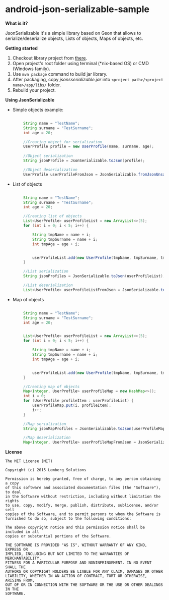 # android-json-serializable-sample

**What is it?**

JsonSerializable it's a simple library based on Gson that allows to serialize/deserialize objects,
Lists of objects, Maps of objects, etc.

**Getting started**

1. Checkout library project from [there](https://lemberg.codebasehq.com/projects/lemberg-internal-android/repositories/json-serializable/tree/dev).
2. Open project's root folder using terminal (*nix-based OS) or CMD (Windows family).
3. Use `mvn package` command to build jar library.
4. After packaging, copy *jsonsserializable.jar*  into `<project path>/<project name>/app/libs/` folder.
5. Rebuild your project.

**Using JsonSerializable**

* Simple objects example:
```java

        String name = "TestName";
        String surname = "TestSurname";
        int age = 20;

        //Creating object for serialization
        UserProfile profile = new UserProfile(name, surname, age);
        
        //Object serialization
        String jsonProfile = JsonSerializable.toJson(profile);

        //Object deserialization
        UserProfile userProfileFromJson = JsonSerializable.fromJsonUnsafe(UserProfile.class, jsonProfile);

```

* List of objects
```java

        String name = "TestName";
        String surname = "TestSurname";
        int age = 20;

        //Creating list of objects
        List<UserProfile> userProfileList = new ArrayList<>(5);
        for (int i = 0; i < 5; i++) {

            String tmpName = name + i;
            String tmpSurname = name + i;
            int tmpAge = age + i;


            userProfileList.add(new UserProfile(tmpName, tmpSurname, tmpAge));
        }

        //List serialization
        String jsonProfiles = JsonSerializable.toJson(userProfileList);

        //List deserialization
        List<UserProfile> userProfileListFromJson = JsonSerializable.toList(jsonProfiles, UserProfile.class);

```

* Map of objects
```java

        String name = "TestName";
        String surname = "TestSurname";
        int age = 20;


        List<UserProfile> userProfileList = new ArrayList<>(5);
        for (int i = 0; i < 5; i++) {

            String tmpName = name + i;
            String tmpSurname = name + i;
            int tmpAge = age + i;


            userProfileList.add(new UserProfile(tmpName, tmpSurname, tmpAge));
        }

        //Creating map of objects
        Map<Integer, UserProfile> userProfileMap = new HashMap<>();
        int i = 0;
        for (UserProfile profileItem : userProfileList) {
            userProfileMap.put(i, profileItem);
            i++;
        }

        //Map serialization
        String jsonMapProfiles = JsonSerializable.toJson(userProfileMap);

        //Map deserialization
        Map<Integer, UserProfile> userProfileMapFromJson = JsonSerializable.toMap(jsonMapProfiles, Integer.class, UserProfile.class);


```

**License**

```
The MIT License (MIT)

Copyright (c) 2015 Lemberg Solutions

Permission is hereby granted, free of charge, to any person obtaining a copy
of this software and associated documentation files (the "Software"), to deal
in the Software without restriction, including without limitation the rights
to use, copy, modify, merge, publish, distribute, sublicense, and/or sell
copies of the Software, and to permit persons to whom the Software is
furnished to do so, subject to the following conditions:

The above copyright notice and this permission notice shall be included in all
copies or substantial portions of the Software.

THE SOFTWARE IS PROVIDED "AS IS", WITHOUT WARRANTY OF ANY KIND, EXPRESS OR
IMPLIED, INCLUDING BUT NOT LIMITED TO THE WARRANTIES OF MERCHANTABILITY,
FITNESS FOR A PARTICULAR PURPOSE AND NONINFRINGEMENT. IN NO EVENT SHALL THE
AUTHORS OR COPYRIGHT HOLDERS BE LIABLE FOR ANY CLAIM, DAMAGES OR OTHER
LIABILITY, WHETHER IN AN ACTION OF CONTRACT, TORT OR OTHERWISE, ARISING FROM,
OUT OF OR IN CONNECTION WITH THE SOFTWARE OR THE USE OR OTHER DEALINGS IN THE
SOFTWARE.
```